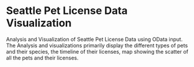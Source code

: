# Seattle Pet License Data Visualization
 Analysis and Visualization of Seattle Pet License Data using OData input. The Analysis and visualizations primarily display the different types of pets and their species, the timeline of their licenses, map showing the scatter of all the pets and their licenses.
